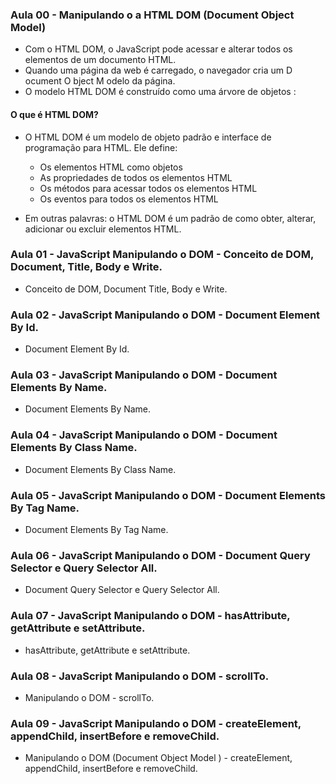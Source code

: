 

### Aula 00 - Manipulando o a HTML DOM (Document Object Model)

- Com o HTML DOM, o JavaScript pode acessar e alterar todos os elementos de um documento HTML.
- Quando uma página da web é carregado, o navegador cria um D ocument O bject M odelo da página.
- O modelo HTML DOM é construído como uma árvore de objetos :

#### O que é HTML DOM?

- O HTML DOM é um modelo de objeto padrão e interface de programação para HTML. Ele define:

  - Os elementos HTML como objetos
  - As propriedades de todos os elementos HTML
  - Os métodos para acessar todos os elementos HTML
  - Os eventos para todos os elementos HTML

- Em outras palavras: o HTML DOM é um padrão de como obter, alterar, adicionar ou excluir elementos HTML.

### Aula 01 - JavaScript Manipulando o DOM - Conceito de DOM, Document, Title, Body e Write.
- Conceito de DOM, Document Title, Body e Write.

### Aula 02 - JavaScript Manipulando o DOM - Document Element By Id.
- Document Element By Id.

### Aula 03 - JavaScript Manipulando o DOM - Document Elements By Name.
 - Document Elements By Name.

### Aula 04 - JavaScript Manipulando o DOM - Document Elements By Class Name.
- Document Elements By Class Name.

### Aula 05 - JavaScript Manipulando o DOM - Document Elements By Tag Name.
- Document Elements By Tag Name.

### Aula 06 - JavaScript Manipulando o DOM - Document Query Selector e Query Selector All.
 - Document Query Selector e Query Selector All.

### Aula 07 - JavaScript Manipulando o DOM - hasAttribute, getAttribute e setAttribute.
- hasAttribute, getAttribute e setAttribute.

### Aula 08 - JavaScript Manipulando o DOM - scrollTo.
- Manipulando o DOM - scrollTo.

### Aula 09 - JavaScript Manipulando o DOM - createElement, appendChild, insertBefore e removeChild.
- Manipulando o DOM (Document Object Model ) - createElement, appendChild, insertBefore e removeChild.